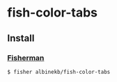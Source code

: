 # fish-color-tabs


## Install

### [Fisherman](http://fisherman.sh)

```fish
$ fisher albinekb/fish-color-tabs
```
